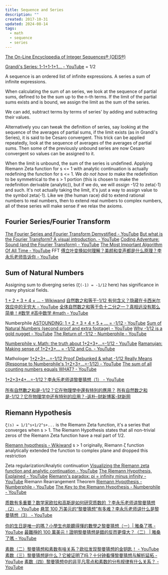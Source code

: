 ```yaml
---
title: Sequence and Series
description: ""
created: 2017-10-31
updated: 2024-08-14
tags:
  - math
  - sequence
  - series
---
```


[The On-Line Encyclopedia of Integer Sequences® (OEIS®)](https://oeis.org/)

[Grandi's Series: 1-1+1-1+1... - YouTube](https://www.youtube.com/watch?v=yudhkUUzAgY) = 1/2

A sequence is an ordered list of infinite expressions.
A series a sum of infinite expressions.

When calculating the sum of an series, we look at the sequence of partial sums, defined to be the sum up to the n-th terms. If the limit of the partial sums exists and is bound, we assign the limit as the sum of the series.

We can add, subtract terms by terms of series' by adding and subtracting their values.

Alternatively you can tweak the definition of series, say looking at the sequence of the averages of partial sums, if the limit exists (as in Grandi's Series), it is said to be Cesaro convergent. This trick can be applied repeatedly, look at the sequence of averages of the averages of partial sums. Then some of the previously unbound series are now Cesaro convergent so values can be assigned to it.

When the limit is unbound, the sum of the series is undefined. Applying Riemann Zeta function for s <= 1 with analytic continuation is actually redefining the function for s <= 1. We _do not have to_ make the redefinition to be symmetrical to the s > 1 portion (this is chosen to make the redefinition derivable (analytic)), but if we do, we will _assign_ -1/2 to zeta(-1) and such. It's not actually taking the limit, it's just a way to assign value to the symbol zeta(-1).
Like we (the human race) did to extend rational numbers to real numbers, then to extend real numbers to complex numbers, all of these series will make sense if we relax the axioms.

## Fourier Series/Fourier Transform

[The Fourier Series and Fourier Transform Demystified - YouTube](https://www.youtube.com/watch?v=mgXSevZmjPc)
[But what is the Fourier Transform? A visual introduction. - YouTube](https://www.youtube.com/watch?v=spUNpyF58BY)
[Coding Adventure: Sound (and the Fourier Transform) - YouTube](https://www.youtube.com/watch?v=iA6wRgwl7k0)
[The Most Important Algorithm Of All Time - YouTube](https://www.youtube.com/watch?v=nmgFG7PUHfo) FFT
[傅立叶变换如何理解？美颜和变声都是什么原理？李永乐老师告诉你 - YouTube](https://www.youtube.com/watch?v=0LuyxzqI3Hk)

## Sum of Natural Numbers

Assigning sum to diverging series (`ζ(-1) = -1/12` here) has significance in many physical fields.

[1 + 2 + 3 + 4 + … - Wikiwand](https://omni.wikiwand.com/zh/1_%2B_2_%2B_3_%2B_4_%2B_%E2%80%A6)
[自然数之和等于-1/12 有何含义？隐藏在卡西米尔效应中的无穷大 - YouTube](https://www.youtube.com/watch?v=7AOCCVumSmQ)
[全体自然数之和等于负十二分之一？真相远没有那么简单！#数学 #高中数学 #math - YouTube](https://www.youtube.com/watch?v=qk6MiBtP1BE)

Numberphile
[ASTOUNDING: 1 + 2 + 3 + 4 + 5 + ... = -1/12 - YouTube](https://www.youtube.com/watch?v=w-I6XTVZXww)
[Sum of Natural Numbers (second proof and extra footage) - YouTube](https://www.youtube.com/watch?v=E-d9mgo8FGk)
[Why -1/12 is a gold nugget - YouTube](https://www.youtube.com/watch?v=0Oazb7IWzbA)
[The Return of -1/12 - Numberphile - YouTube](https://www.youtube.com/watch?v=FmLIGN8ZGdw)

[Numberphile v. Math: the truth about 1+2+3+...=-1/12 - YouTube](https://www.youtube.com/watch?v=YuIIjLr6vUA)
[Ramanujan: Making sense of 1+2+3+... = -1/12 and Co. - YouTube](https://www.youtube.com/watch?v=jcKRGpMiVTw)

Mathologer
[1+2+3+...=-1/12 Proof Debunked & what -1/12 Really Means (Response to Numberphile's 1+2+3+...=-1/12) - YouTube](https://www.youtube.com/watch?v=BpfY8m2VLtc)
[The sum of all counting numbers equals WHAT? - YouTube](https://www.youtube.com/watch?v=P913qwtXihk)

[1+2+3+4+...=-1/12？李永乐老师讲黎曼猜想（1） - YouTube](https://www.youtube.com/watch?v=T93SayXhw2w)

[所有自然數之和是-1/12？它在物理學中還有特別的應用？](https://www.juduo.cc/science/4723895.html)
[所有自然数之和是-1/12？它在物理学中还有特别的应用？-返朴-财新博客-财新网](http://fanpusci.blog.caixin.com/archives/242650)

## Riemann Hypothesis

`ζ(s) = 1/1^s+1/2^s+...` is the Riemann Zeta function, it's a series that converges when s > 1. The Riemann Hypothesis states that all non-trivial zeros of the Riemann Zeta function have a real part of 1/2.

[Riemann hypothesis - Wikiwand](https://omni.wikiwand.com/en/Riemann%20Hypothesis)
s > 1 originally, Riemann ζ function analytically extended the function to complex plane and dropped this restriction

Zeta regularization/Analytic continuation
[Visualizing the Riemann zeta function and analytic continuation - YouTube](https://www.youtube.com/watch?v=sD0NjbwqlYw)
[The Riemann Hypothesis, Explained - YouTube](https://www.youtube.com/watch?v=zlm1aajH6gY)
[Riemann's paradox: pi = infinity minus infinity - YouTube](https://www.youtube.com/watch?v=-EtHF5ND3_s) Riemann Rearrangement Theorem
[Riemann Hypothesis - Numberphile - YouTube](https://www.youtube.com/watch?v=d6c6uIyieoo)
[The Key to the Riemann Hypothesis - Numberphile - YouTube](https://www.youtube.com/watch?v=VTveQ1ndH1c)

[质数有多重要？数学家欧拉和高斯是如何研究质数的 ？李永乐老师讲黎曼猜想（2） - YouTube](https://www.youtube.com/watch?v=4vbcC4TcMGc)
[悬赏 100 万美元的“黎曼猜想”有多难？李永乐老师讲什么是黎曼猜想（3） - YouTube](https://www.youtube.com/watch?v=NeoDdnSlRjk)

[你的生日是唯一的嗎？小學生也能聽得懂的數學之黎曼猜想（一）| 雅桑了嗎 - YouTube](https://www.youtube.com/watch?v=71e8Oas4fSc)
[最難掙的 100 萬美元！證明黎曼猜想是錯的反而更偉大？（二） | 雅桑了嗎 - YouTube](https://www.youtube.com/watch?v=_0dfFaDgY_Q)

[素数（二）黎曼猜想和素数有啥关系？欧拉发现黎曼猜想的金钥匙！ - YouTube](https://www.youtube.com/watch?v=td-O4CTO2XI)
[素数（三）黎曼猜想是什么？它被证明了吗？十分钟看懂黎曼猜想与解析延拓 - YouTube](https://www.youtube.com/watch?v=FHHbG6UFHlc)
[素数（四）黎曼猜想中的非平凡零点和素数的分布规律有什么关系？ - YouTube](https://www.youtube.com/watch?v=yxpIzf-kxm0)
